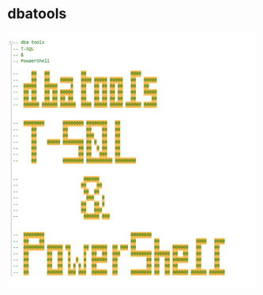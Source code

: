 # dbatools

![alt text](https://github.com/MohamedAbdelhalem/dbatools/blob/main/dba_tools_tsql_powershell.png)

